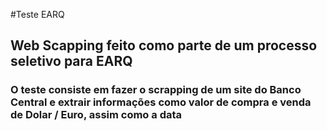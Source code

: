 #Teste EARQ

## Web Scapping feito como parte de um processo seletivo para EARQ
### O teste consiste em fazer o scrapping de um site do Banco Central e extrair informações como valor de compra e venda de Dolar / Euro, assim como a data